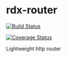 # rdx-router

[![Build Status](https://travis-ci.org/mfantcy/rdx-router.svg?branch=master)](https://travis-ci.org/mfantcy/rdx-router)

[![Coverage Status](https://coveralls.io/repos/github/mfantcy/rdx-router/badge.svg?branch=master)](https://coveralls.io/github/mfantcy/rdx-router?branch=master)

Lightweight http router 
